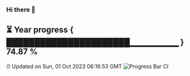 ### Hi there 👋
⏳ Year progress { ██████████████████████▁▁▁▁▁▁▁▁ } 74.87 %
---
⏰ Updated on Sun, 01 Oct 2023 06:16:53 GMT
![Progress Bar CI](https://github.com/liununu/liununu/workflows/Progress%20Bar%20CI/badge.svg)
